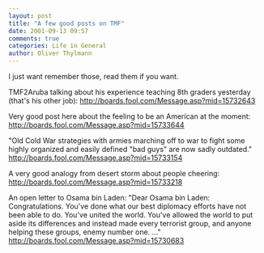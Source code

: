 ```yaml
---
layout: post
title: "A few good posts on TMF"
date: 2001-09-13 09:57
comments: true
categories: Life in General
author: Oliver Thylmann
---
```



I just want remember those, read them if you want.

TMF2Aruba talking about his experience teaching 8th graders yesterday (that's his other job):
http://boards.fool.com/Message.asp?mid=15732643

Very good post here about the feeling to be an American at the moment:
http://boards.fool.com/Message.asp?mid=15733644

&quot;Old Cold War strategies with armies marching off to war to fight some highly organized and easily defined &quot;bad guys&quot; are now sadly outdated.&quot;
http://boards.fool.com/Message.asp?mid=15733154

A very good analogy from desert storm about people cheering:
http://boards.fool.com/Message.asp?mid=15733218

An open letter to Osama bin Laden:
&quot;Dear Osama bin Laden:
Congratulations. You've done what our best diplomacy efforts have not been able to do. You've united the world. You've allowed the world to put aside its differences and instead made every terrorist group, and anyone helping these groups, enemy number one. ...&quot;
http://boards.fool.com/Message.asp?mid=15730683


